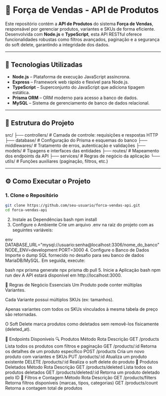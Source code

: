 # 🛒 Força de Vendas - API de Produtos

Este repositório contém a **API de Produtos** do sistema **Força de Vendas**, responsável por gerenciar produtos, variantes e SKUs de forma eficiente. Desenvolvida com **Node.js** e **TypeScript**, esta API RESTful oferece funcionalidades robustas como filtros avançados, paginação e a segurança do soft delete, garantindo a integridade dos dados.

---

## 🚀 Tecnologias Utilizadas

- **Node.js** – Plataforma de execução JavaScript assíncrona.
- **Express** – Framework web rápido e flexível para Node.js.
- **TypeScript** – Superconjunto do JavaScript que adiciona tipagem estática.
- **Prisma ORM** – ORM moderno para acesso a banco de dados.
- **MySQL** – Sistema de gerenciamento de banco de dados relacional.

---

## 📂 Estrutura do Projeto

src/ ├── controllers/ # Camada de controle: requisições e respostas HTTP ├── database/ # Configuração do Prisma e esquemas do banco ├── middlewares/ # Tratamento de erros, autenticação e validações ├── models/ # Tipagens e interfaces das entidades ├── routes/ # Mapeamento dos endpoints da API ├── services/ # Regras de negócio da aplicação └── utils/ # Funções auxiliares (paginação, filtros, etc.)


---

## ⚙️ Como Executar o Projeto

### 1. Clone o Repositório

```bash
git clone https://github.com/seu-usuario/forca-vendas-api.git
cd forca-vendas-api
```
2. Instale as Dependências
bash
npm install
3. Configure o Ambiente
Crie um arquivo .env na raiz do projeto com as seguintes variáveis:

env
DATABASE_URL="mysql://usuario:senha@localhost:3306/nome_do_banco"
NODE_ENV=development
PORT=3000
4. Configure o Banco de Dados
Importe o dump SQL fornecido no desafio para seu banco de dados MariaDB/MySQL. Em seguida, execute:

bash
npx prisma generate
npx prisma db pull
5. Inicie a Aplicação
bash
npm run dev
A API estará disponível em http://localhost:3000.

🧠 Regras de Negócio Essenciais
Um Produto pode conter múltiplas Variantes.

Cada Variante possui múltiplos SKUs (ex: tamanhos).

Apenas variantes com todos os SKUs vinculados à mesma tabela de preço são retornadas.

O Soft Delete marca produtos como deletados sem removê-los fisicamente (deleted_at).

📌 Endpoints Disponíveis
🔍 Produtos
Método	Rota	Descrição
GET	/products	Lista todos os produtos com filtros e paginação
GET	/products/:id	Retorna os detalhes de um produto específico
POST	/products	Cria um novo produto com variantes e SKUs
PUT	/products/:id	Atualiza um produto existente
DELETE	/products/:id	Realiza o soft delete do produto
🧹 Produtos Deletados
Método	Rota	Descrição
GET	/products/deleted	Lista todos os produtos deletados
GET	/products/deleted/:id	Retorna um produto deletado pelo ID
🎯 Filtros e Contagem
Método	Rota	Descrição
GET	/products/filters	Retorna filtros disponíveis (marcas, tipos, categorias)
GET	/products/count	Retorna a contagem total de produtos
